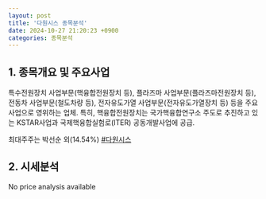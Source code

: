 ```yaml
---
layout: post
title: '다원시스 종목분석'
date: 2024-10-27 21:20:23 +0900
categories: 종목분석
---
```


## 1. 종목개요 및 주요사업

특수전원장치 사업부문(핵융합전원장치 등), 플라즈마 사업부문(플라즈마전원장치 등), 전동차 사업부문(철도차량 등), 전자유도가열 사업부문(전자유도가열장치 등) 등을 주요 사업으로 영위하는 업체. 특히, 핵융합전원장치는 국가핵융합연구소 주도로 추진하고 있는 KSTAR사업과 국제핵융합실험로(ITER) 공동개발사업에 공급.

최대주주는 박선순 외(14.54%)
[#다원시스](#)

## 2. 시세분석

No price analysis available

